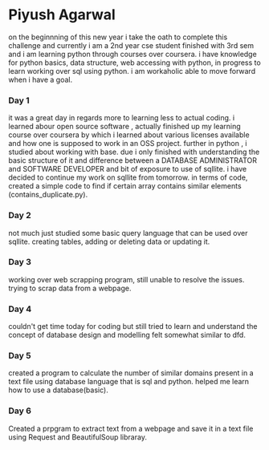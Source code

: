 # Piyush Agarwal
on the beginnning of this new year i take the oath to complete this challenge and currently i am a 2nd year cse student finished with 3rd sem and i am learning python through courses over coursera.
i have knowledge for python basics, data structure, web accessing with python, in progress to learn working over sql using python.
i am workaholic able to move forward when i have a goal.

### Day 1
it was a great day in regards more to learning less to actual coding.
i learned abour open source software , actually finished up my learning course over coursera by which i learned about various licenses available and how one is supposed to work in an OSS project.
further in python , i studied about working with base. due i only finished with understanding the basic structure of it and difference between a DATABASE ADMINISTRATOR and SOFTWARE DEVELOPER and bit of exposure to use of sqllite.
i have decided to continue my work on sqllite from tomorrow.
in terms of code, created a simple code to find if certain array contains similar elements (contains_duplicate.py).

### Day 2
not much just studied some basic query language that can be used over sqllite.
creating tables, adding or deleting data or updating it.

### Day 3
working over web scrapping program, still unable to resolve the issues.
trying to scrap data from a webpage.

### Day 4
couldn't get time today for coding but still tried to learn and understand the concept of database design and modelling felt somewhat similar to dfd.

### Day 5
created a program to calculate the number of similar domains present in a text file using database language that is sql and python.
helped me learn how to use a database(basic).

### Day 6
Created a prpgram to extract text from a webpage and save it in a text file using Request and BeautifulSoup libraray.

